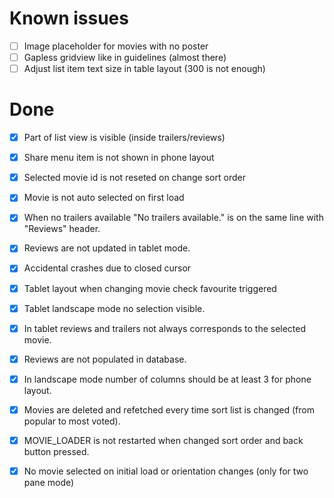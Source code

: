 # Known issues 

- [ ] Image placeholder for movies with no poster
- [ ] Gapless gridview like in guidelines (almost there)
- [ ] Adjust list item text size in table layout (300 is not enough)

# Done

- [x] Part of list view is visible (inside trailers/reviews)
- [x] Share menu item is not shown in phone layout
- [x] Selected movie id is not reseted on change sort order
- [x] Movie is not auto selected on first load
- [x] When no trailers available "No trailers available." is on the same line with "Reviews" header.
- [x] Reviews are not updated in tablet mode.
- [x] Accidental crashes due to closed cursor
- [x] Tablet layout when changing movie check favourite triggered
- [x] Tablet landscape mode no selection visible.
- [x] In tablet reviews and trailers not always corresponds to the selected movie.
- [x] Reviews are not populated in database.
- [x] In landscape mode number of columns should be at least 3 for phone layout.
- [x] Movies are deleted and refetched every time sort list is changed (from popular to most voted).
- [x] MOVIE_LOADER is not restarted when changed sort order and back button pressed.
- [x] No movie selected on initial load or orientation changes (only for two pane mode)


